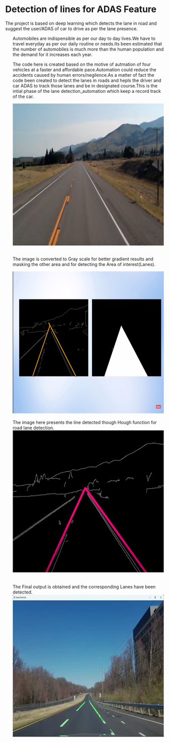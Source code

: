 # Detection of lines for ADAS Feature
The project is based on deep learning which detects the lane in road and suggest the user/ADAS of car to drive  as per the lane presence.

<ul>Automobiles are indispensible as per our day to day lives.We have to travel everyday  as per our daily routine or needs.Its been estimated that the number of automobiles is much more than the human population and the demand for it increases each year.</ul>

<ul>The code here is created based on the motive of autmation of four vehicles at a faster and affordable pace.Automation could reduce the accidents caused by human errors/negilence.As a matter of fact the code been created to detect the lanes in roads and hepls the driver and car ADAS to track those lanes and be in designated course.This is the intial phase of the lane detection_automation which keep a  record track of the car. </ul>

<ul>
<img src="https://github.com/arjunssat/Lane_Detection/blob/main/test_image.jpg" alt="Test image" width="900" height="450">
  <br>
  <br>

The image is converted to Gray scale for better gradient results and masking the other area and for detecting the Area of interest(Lanes).

<img src="https://github.com/arjunssat/Lane_Detection/blob/main/Mask.jpeg" alt="Iamge Hough lines" width="900" height="450">
  <br>
  <br>
    The image here presents the line detected though Hough function for road lane detection.
  
  <img src="https://github.com/arjunssat/Lane_Detection/blob/main/Lane%20Detected.jpeg" alt="Image detected" width="900" height="450">
  <br><br><br>
  The Final output is obtained and the corresponding Lanes have been detected.
  
  <img src="https://github.com/arjunssat/Lane_Detection/blob/main/final_lane_detected.jpg" alt="Image detected" width="900" height="450">

</ul>
